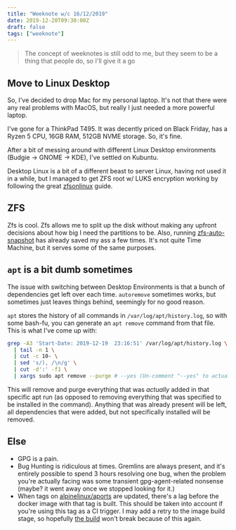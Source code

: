 ```yaml
---
title: "Weeknote w/c 16/12/2019"
date: 2019-12-20T09:30:00Z
draft: false
tags: ["weeknote"]
---
```


> The concept of weeknotes is still odd to me, but they seem to be a thing that people do, so I'll give it a go

## Move to Linux Desktop

So, I've decided to drop Mac for my personal laptop. It's not that there were any real problems with MacOS, but really I just needed a more powerful laptop.

I've gone for a ThinkPad T495. It was decently priced on Black Friday, has a Ryzen 5 CPU, 16GB RAM, 512GB NVME storage. So, it's fine.

After a bit of messing around with different Linux Desktop environments (Budgie -> GNOME -> KDE), I've settled on Kubuntu.

Desktop Linux is a bit of a different beast to server Linux, having not used it in a while, but I managed to get ZFS root w/ LUKS encryption working by following the great [zfsonlinux](https://github.com/zfsonlinux/zfs/wiki/Ubuntu-18.04-Root-on-ZFS) guide.

## ZFS

Zfs is cool. Zfs allows me to split up the disk without making any upfront decisions about how big I need the partitions to be. Also, running [zfs-auto-snapshot](https://github.com/zfsonlinux/zfs-auto-snapshot) has already saved my ass a few times. It's not quite Time Machine, but it serves some of the same purposes.

## `apt` is a bit dumb sometimes

The issue with switching between Desktop Environments is that a bunch of dependencies get left over each time. `autoremove` sometimes works, but sometimes just leaves things behind, seemingly for no good reason.

`apt` stores the history of all commands in `/var/log/apt/history.log`, so with some bash-fu, you can generate an `apt remove` command from that file. This is what I've come up with:

```bash
grep -A3 'Start-Date: 2019-12-19  23:16:51' /var/log/apt/history.log \
  | tail -n 1 \
  | cut -c 10- \
  | sed 's/), /\n/g' \
  | cut -d':' -f1 \
  | xargs sudo apt remove --purge # --yes (Un-comment "--yes" to actually run the command)
```

This will remove and purge everything that was *actually* added in that specific apt run (as opposed to removing everything that was specified to be installed in the command). Anything that was already present will be left, all dependencies that were added, but not specifically installed will be removed.

## Else

* GPG is a pain.
* Bug Hunting is ridiculous at times. Gremlins are always present, and it's entirely possible to spend 3 hours resolving one bug, when the problem you're actually facing was some transient gpg-agent-related nonsense (maybe? it went away once we stopped looking for it.) 
* When tags on [alpinelinux/aports](https://github.com/alpinelinux/aports) are updated, there's a lag before the docker image with that tag is built. This should be taken into account if you're using this tag as a CI trigger. I may add a retry to the image build stage, so hopefully [the build](https://concourse.whitwell.dev/teams/main/pipelines/docker-xteve/jobs/Build/builds/60) won't break because of this again.

